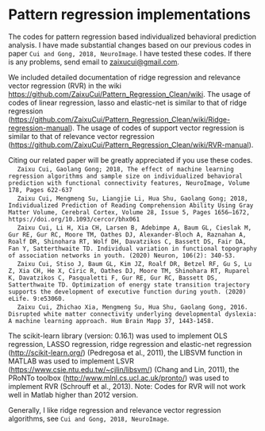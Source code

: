 # Pattern regression implementations

The codes for pattern regression based individualized behavioral prediction analysis. I have made substantial changes based on our previous codes in paper ```Cui and Gong, 2018, NeuroImage```. I have tested these codes. If there is any problems, send email to zaixucui@gmail.com.

We included detailed documentation of ridge regression and relevance vector regression (RVR) in the wiki https://github.com/ZaixuCui/Pattern_Regression_Clean/wiki.
The usage of codes of linear regression, lasso and elastic-net is similar to that of ridge regression (https://github.com/ZaixuCui/Pattern_Regression_Clean/wiki/Ridge-regression-manual).
The usage of codes of support vector regression is similar to that of relevance vector regression (https://github.com/ZaixuCui/Pattern_Regression_Clean/wiki/RVR-manual).

Citing our related paper will be greatly appreciated if you use these codes.
<br>&emsp; ```Zaixu Cui, Gaolang Gong; 2018, The effect of machine learning regression algorithms and sample size on individualized behavioral prediction with functional connectivity features, NeuroImage, Volume 178, Pages 622-637```
<br>&emsp; ```Zaixu Cui, Mengmeng Su, Liangjie Li, Hua Shu, Gaolang Gong; 2018, Individualized Prediction of Reading Comprehension Ability Using Gray Matter Volume, Cerebral Cortex, Volume 28, Issue 5, Pages 1656–1672, https://doi.org/10.1093/cercor/bhx061```
<br>&emsp; ```Zaixu Cui, Li H, Xia CH, Larsen B, Adebimpe A, Baum GL, Cieslak M, Gur RE, Gur RC, Moore TM, Oathes DJ, Alexander-Bloch A, Raznahan A, Roalf DR, Shinohara RT, Wolf DH, Davatzikos C, Bassett DS, Fair DA, Fan Y, Satterthwaite TD. Individual variation in functional topography of association networks in youth. (2020) Neuron, 106(2): 340-53.```
<br>&emsp; ```Zaixu Cui, Stiso J, Baum GL, Kim JZ, Roalf DR, Betzel RF, Gu S, Lu Z, Xia CH, He X, Ciric R, Oathes DJ, Moore TM, Shinohara RT, Ruparel K, Davatzikos C, Pasqualetti F, Gur RE, Gur RC, Bassett DS, Satterthwaite TD. Optimization of energy state transition trajectory supports the development of executive function during youth. (2020) eLife. 9:e53060. ```
<br>&emsp; ```Zaixu Cui, Zhichao Xia, Mengmeng Su, Hua Shu, Gaolang Gong, 2016. Disrupted white matter connectivity underlying developmental dyslexia: A machine learning approach. Hum Brain Mapp 37, 1443-1458.```

The scikit-learn library (version: 0.16.1) was used to implement OLS regression, LASSO regression, ridge regression and elastic-net regression (http://scikit-learn.org/) (Pedregosa et al., 2011), the LIBSVM function in MATLAB was used to implement LSVR (https://www.csie.ntu.edu.tw/~cjlin/libsvm/) (Chang and Lin, 2011), the PRoNTo toolbox (http://www.mlnl.cs.ucl.ac.uk/pronto/) was used to implement RVR (Schrouff et al., 2013). 
Note: Codes for RVR will not work well in Matlab higher than 2012 version.

Generally, I like ridge regression and relevance vector regression algorithms, see ```Cui and Gong, 2018, NeuroImage```.
